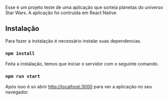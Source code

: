 Esse é um projeto teste de uma aplicação que sorteia planetas do universo Star Wars. A aplicação foi contruida em React Native.

## Instalação

Para fazer a instalação é necessário instalar suas dependencias.

### `npm install`

Feita a instalação, temos que iniciar o servidor com o seguinte comando.

### `npm run start`

Após isso é so abrir [http://localhost:3000](http://localhost:3000) para ver a aplicação no seu navegador.

